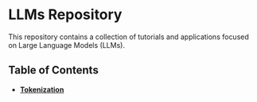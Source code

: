 # LLMs Repository

This repository contains a collection of tutorials and applications focused on Large Language Models (LLMs).  

## Table of Contents

- [**Tokenization**](https://github.com/gallileugenesis/LLMs/tree/main/Tokenization)

